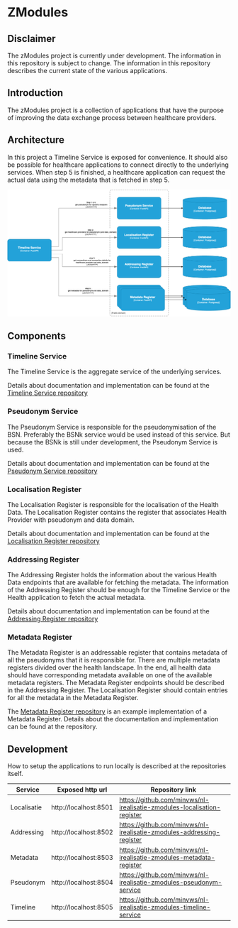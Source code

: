 # ZModules

## Disclaimer

The zModules project is currently under development. The information in this repository is 
subject to change. The information in this repository describes the current state of the
various applications.

## Introduction

The zModules project is a collection of applications that have the purpose of improving the
data exchange process between healthcare providers.

## Architecture

In this project a Timeline Service is exposed for convenience. It should also be possible
for healthcare applications to connect directly to the underlying services.
When step 5 is finished, a healthcare application can request the actual data using the 
metadata that is fetched in step 5.

![alt text](assets/system.png "system")

## Components

### Timeline Service

The Timeline Service is the aggregate service of the underlying services. 

Details about documentation and implementation can be found at the
[Timeline Service repository](https://github.com/minvws/nl-irealisatie-zmodules-timeline-service)

### Pseudonym Service

The Pseudonym Service is responsible for the pseudonymisation of the BSN. Preferably the
BSNk service would be used instead of this service. But because the BSNk is still under
development, the Pseudonym Service is used.

Details about documentation and implementation can be found at the
[Pseudonym Service repository](https://github.com/minvws/nl-irealisatie-zmodules-pseudonym-service)

### Localisation Register

The Localisation Register is responsible for the localisation of the Health Data. The Localisation
Register contains the register that associates Health Provider with pseudonym and data domain. 

Details about documentation and implementation can be found at the
[Localisation Register repository](https://github.com/minvws/nl-irealisatie-zmodules-localisation-register)

### Addressing Register

The Addressing Register holds the information about the various Health Data endpoints that are available
for fetching the metadata. The information of the Addressing Register should be enough for the Timeline
Service or the Health application to fetch the actual metadata.

Details about documentation and implementation can be found at the
[Addressing Register repository](https://github.com/minvws/nl-irealisatie-zmodules-addressing-register)

### Metadata Register

The Metadata Register is an addressable register that contains metadata of
all the pseudonyms that it is responsible for. There are multiple metadata registers divided over
the health landscape. In the end, all health data should have corresponding metadata available on one of the available
metadata registers. The Metadata Register endpoints should be described in the Addressing Register.
The Localisation Register should contain entries for all the metadata in the Metadata Register.

The [Metadata Register repository](https://github.com/minvws/nl-irealisatie-zmodules-metadata-register)
is an example implementation of a Metadata Register. Details about the documentation and implementation
can be found at the repository.

## Development

How to setup the applications to run locally is described at the repositories itself.

| Service      | Exposed http url       | Repository link                                                             |
|--------------|------------------------|-----------------------------------------------------------------------------|
| Localisatie  | http://localhost:8501  | https://github.com/minvws/nl-irealisatie-zmodules-localisation-register     |
| Addressing   | http://localhost:8502  | https://github.com/minvws/nl-irealisatie-zmodules-addressing-register       |
| Metadata     | http://localhost:8503  | https://github.com/minvws/nl-irealisatie-zmodules-metadata-register         |
| Pseudonym    | http://localhost:8504  | https://github.com/minvws/nl-irealisatie-zmodules-pseudonym-service         |
| Timeline     | http://localhost:8505  | https://github.com/minvws/nl-irealisatie-zmodules-timeline-service          |
